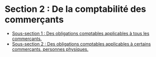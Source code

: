 # Section 2 : De la comptabilité des commerçants

- [Sous-section 1 : Des obligations comptables applicables à tous les commerçants.](sous-section-1)
- [Sous-section 2 : Des obligations comptables applicables à certains commerçants, personnes physiques.](sous-section-2)
